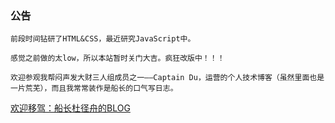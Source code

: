 <h3>公告</h3>

    前段时间钻研了HTML&CSS，最近研究JavaScript中。
	
    感觉之前做的太low，所以本站暂时关门大吉。疯狂改版中！！！

    欢迎参观我帮闷声发大财三人组成员之一——Captain Du，运营的个人技术博客（虽然里面也是一片荒芜），而且我常常装作是船长的口气写日志。

<a href="captaindu.com">欢迎移驾：船长杜径舟的BLOG</a>